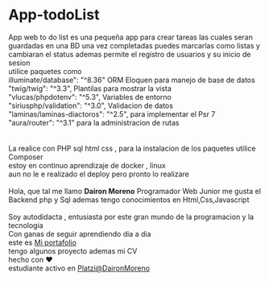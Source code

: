 # App-todoList
App web to do list
es una pequeña app para crear tareas las cuales seran guardadas en una BD una vez completadas puedes marcarlas como listas y cambiaran el status 
ademas permite el registro de usuarios y su inicio de sesion 
<br>
utilice paquetes como <br>
        illuminate/database": "^8.36" ORM Eloquen para manejo de base de datos <br>
        "twig/twig": "^3.3",  Plantilas para mostrar la vista <br>
        "vlucas/phpdotenv": "^5.3", Variables de entorno <br>
        "siriusphp/validation": "^3.0", Validacion de datos <br>
        "laminas/laminas-diactoros": "^2.5", para implementar el Psr 7 <br> 
        "aura/router": "^3.1" para la administracion de rutas <br>
 <br>       
La realice con PHP sql html css , para la instalacion de los paquetes utilice Composer <br>
estoy en continuo aprendizaje de docker , linux <br>
aun no le e realizado el deploy pero pronto lo realizare
<br>
<br>
Hola, que tal me llamo **Dairon Moreno** 
Programador Web Junior me gusta el Backend  php y Sql ademas tengo conocimientos en Html,Css,Javascript<br><br>
Soy autodidacta , entusiasta por este gran mundo de la programacion y la tecnologia <br>  Con ganas de seguir aprendiendo dia a dia <br>
este es 
[Mi portafolio](https://daironmoreno.github.io/) <br>
tengo algunos proyecto ademas mi CV <br>
hecho con :heart:  <br>
estudiante activo en [Platzi@DaironMoreno](https://platzi.com/p/daironmoreno/)
